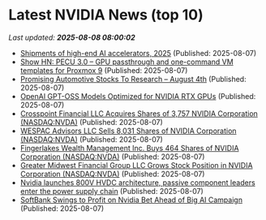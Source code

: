 # Latest NVIDIA News (top 10)
_Last updated: **2025-08-08 08:00:02**_

- [Shipments of high-end AI accelerators, 2025](https://www.digitimes.com/reports/item.asp?id=20250718RS400) (Published: 2025-08-07)
- [Show HN: PECU 3.0 – GPU passthrough and one-command VM templates for Proxmox 9](https://github.com/Danilop95/Proxmox-Enhanced-Configuration-Utility/releases/tag/v2025.08.06) (Published: 2025-08-07)
- [Promising Automotive Stocks To Research – August 4th](https://www.etfdailynews.com/2025/08/07/promising-automotive-stocks-to-research-august-4th/) (Published: 2025-08-07)
- [OpenAI GPT-OSS Models Optimized for NVIDIA RTX GPUs](https://www.geeky-gadgets.com/gpt-oss-models-nvidia-rtx-performance/) (Published: 2025-08-07)
- [Crosspoint Financial LLC Acquires Shares of 3,757 NVIDIA Corporation (NASDAQ:NVDA)](https://www.etfdailynews.com/2025/08/07/crosspoint-financial-llc-acquires-shares-of-3757-nvidia-corporation-nasdaqnvda/) (Published: 2025-08-07)
- [WESPAC Advisors LLC Sells 8,031 Shares of NVIDIA Corporation (NASDAQ:NVDA)](https://www.etfdailynews.com/2025/08/07/wespac-advisors-llc-sells-8031-shares-of-nvidia-corporation-nasdaqnvda/) (Published: 2025-08-07)
- [Fingerlakes Wealth Management Inc. Buys 464 Shares of NVIDIA Corporation (NASDAQ:NVDA)](https://www.etfdailynews.com/2025/08/07/fingerlakes-wealth-management-inc-buys-464-shares-of-nvidia-corporation-nasdaqnvda/) (Published: 2025-08-07)
- [Greater Midwest Financial Group LLC Grows Stock Position in NVIDIA Corporation (NASDAQ:NVDA)](https://www.etfdailynews.com/2025/08/07/greater-midwest-financial-group-llc-grows-stock-position-in-nvidia-corporation-nasdaqnvda/) (Published: 2025-08-07)
- [Nvidia launches 800V HVDC architecture, passive component leaders enter the power supply chain](https://www.digitimes.com/news/a20250806PD219/data-nvidia-component-passive-murata.html) (Published: 2025-08-07)
- [SoftBank Swings to Profit on Nvidia Bet Ahead of Big AI Campaign](https://www.livemint.com/companies/company-results/softbank-swings-to-profit-on-nvidia-bet-ahead-of-big-ai-campaign-11754549672653.html) (Published: 2025-08-07)
